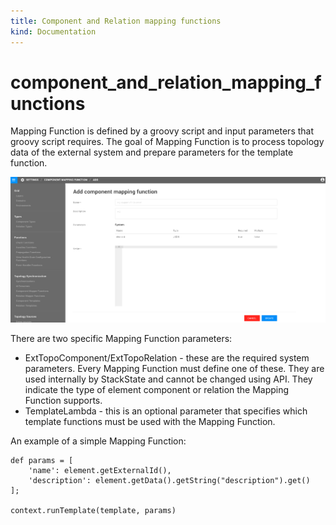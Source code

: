 ```yaml
---
title: Component and Relation mapping functions
kind: Documentation
---
```


# component\_and\_relation\_mapping\_functions

Mapping Function is defined by a groovy script and input parameters that groovy script requires. The goal of Mapping Function is to process topology data of the external system and prepare parameters for the template function.

![Mapping function](../.gitbook/assets/mapping_function.png)

There are two specific Mapping Function parameters:

* ExtTopoComponent/ExtTopoRelation - these are the required system parameters. Every Mapping Function must define one of these. They are used internally by StackState and cannot be changed using API. They indicate the type of element component or relation the Mapping Function supports.
* TemplateLambda - this is an optional parameter that specifies which template functions must be used with the Mapping Function.

An example of a simple Mapping Function:

```text
def params = [
    'name': element.getExternalId(),
    'description': element.getData().getString("description").get()
];

context.runTemplate(template, params)
```

